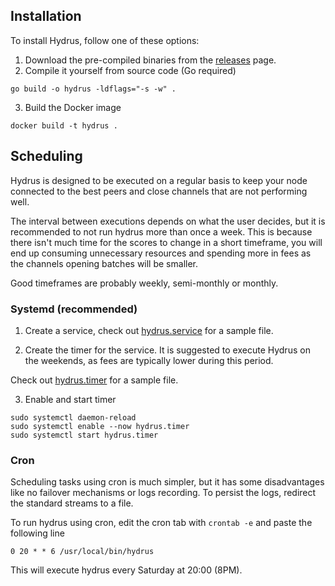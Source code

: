 ## Installation

To install Hydrus, follow one of these options:

1. Download the pre-compiled binaries from the [releases](https://github.com/aftermath2/hydrus/releases) page.
2. Compile it yourself from source code (Go required)

```
go build -o hydrus -ldflags="-s -w" .
```

3. Build the Docker image

```
docker build -t hydrus .
```

## Scheduling

Hydrus is designed to be executed on a regular basis to keep your node connected to the best peers and close channels that are not performing well.

The interval between executions depends on what the user decides, but it is recommended to not run hydrus more than once a week. This is because there isn't much time for the scores to change in a short timeframe, you will end up consuming unnecessary resources and spending more in fees as the channels opening batches will be smaller.

Good timeframes are probably weekly, semi-monthly or monthly.

### Systemd (recommended)

1. Create a service, check out [hydrus.service](./hydrus.service) for a sample file.

2. Create the timer for the service. It is suggested to execute Hydrus on the weekends, as fees are typically lower during this period.

Check out [hydrus.timer](./hydrus.timer) for a sample file.

3. Enable and start timer

```console
sudo systemctl daemon-reload
sudo systemctl enable --now hydrus.timer
sudo systemctl start hydrus.timer
```

### Cron

Scheduling tasks using cron is much simpler, but it has some disadvantages like no failover mechanisms or logs recording. To persist the logs, redirect the standard streams to a file.

To run hydrus using cron, edit the cron tab with `crontab -e` and paste the following line

```
0 20 * * 6 /usr/local/bin/hydrus
```

This will execute hydrus every Saturday at 20:00 (8PM).
